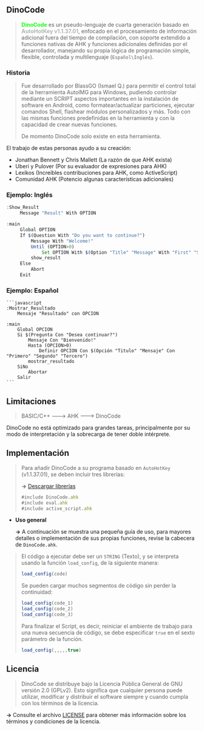 
## DinoCode

   > <span style="color: #15FD0F; font-weight: bold;">DinoCode</span> es un pseudo-lenguaje de cuarta generación basado en <span style="color: #AEB7AE; font-weight: bold;">AutoHotKey v1.1.37.01</span>, enfocado en el procesamiento de información adicional fuera del tiempo de compilación, con soporte extendido a funciones nativas de AHK y funciones adicionales definidas por el desarrollador, manejando su propia lógica de programación simple, flexible, controlada y multilenguaje (`Español\Inglés`).

   ### Historia
   > Fue desarrollado por BlassGO (Ismael Q.) para permitir el control total de la herramienta AutoIMG para Windows, pudiendo controlar mediante un SCRIPT aspectos importantes en la instalación de software en Android, como formatear/actualizar particiones, ejecutar comandos Shell, flashear módulos personalizados y más. Todo con las mismas funciones predefinidas en la herramienta y con la capacidad de crear nuevas funciones.
   >
   > De momento DinoCode solo existe en esta herramienta.

   El trabajo de estas personas ayudo a su creación:
   * Jonathan Bennett y Chris Mallett (La razón de que AHK exista)
   * Uberi y Pulover (Por su evaluador de expresiones para AHK)
   * Lexikos (Increíbles contribuciones para AHK, como ActiveScript)
   * Comunidad AHK (Potencio algunas características adicionales)

   ### Ejemplo: Inglés
   ```javascript
   :Show_Result
        Message "Result" With OPTION

   :main
        Global OPTION
        If $(Question With "Do you want to continue?")
            Message With "Welcome!"
            Until (OPTION>0)
                Set OPTION With $(Option "Title" "Message" With "First" "Second" "Third")
            show_result
        Else
            Abort
        Exit
   ```
   ### Ejemplo: Español
    ```javascript
    :Mostrar_Resultado
        Mensaje "Resultado" con OPCION

    :main
        Global OPCION
        Si $(Pregunta Con "Desea continuar?")
            Mensaje Con "Bienvenido!"
            Hasta (OPCION>0)
                Definir OPCION Con $(Opción "Titulo" "Mensaje" Con "Primero" "Segundo" "Tercero")
            mostrar_resultado
        SiNo
            Abortar
        Salir
    ```

## Limitaciones
   > BASIC/C++ ---> AHK ---> DinoCode

   DinoCode no está optimizado para grandes tareas, principalmente por su modo de interpretación y la sobrecarga de tener doble intérprete. 

## Implementación
   > Para añadir DinoCode a su programa basado en `AutoHotKey` (v1.1.37.01), se deben incluir tres librerías:
   > 
   > **->** [Descargar librerías](https://github.com/BlassGO/DinoCode/raw/main/releases/DinoCode_last_release.zip ':ignore')
   > 
   > ```javascript
   > #include DinoCode.ahk
   > #include eval.ahk
   > #include active_script.ahk
   > ```
   
   
   * **Uso general**
      
      **->** A continuación se muestra una pequeña guía de uso, para mayores detalles o implementación de sus propias funciones, revise la cabecera de `DinoCode.ahk`.

   > El código a ejecutar debe ser un `STRING` (Texto), y se interpreta usando la función `load_config`, de la siguiente manera:
   > ```javascript
   > load_config(code)
   > ```
   >
   > Se pueden cargar muchos segmentos de código sin perder la continuidad:
   > ```javascript
   > load_config(code_1)
   > load_config(code_2)
   > load_config(code_3)
   > ```
   >
   > Para finalizar el Script, es decir, reiniciar el ambiente de trabajo para una nueva secuencia de código, se debe especificar `true` en el sexto parámetro de la función.
   > ```javascript
   > load_config(,,,,,true)
   > ```


## Licencia
> DinoCode se distribuye bajo la Licencia Pública General de GNU versión 2.0 (GPLv2). Esto significa que cualquier persona puede utilizar, modificar y distribuir el software siempre y cuando cumpla con los términos de la licencia.

  **->** Consulte el archivo [LICENSE](https://raw.githubusercontent.com/BlassGO/DinoCode/main/LICENSE ':ignore') para obtener más información sobre los términos y condiciones de la licencia.
